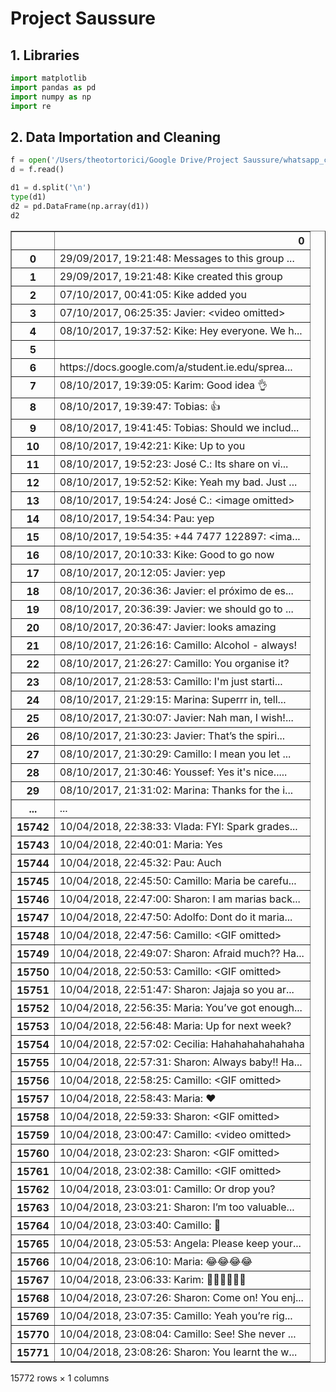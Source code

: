 
# Project Saussure

## 1. Libraries


```python
import matplotlib 
import pandas as pd 
import numpy as np
import re
```

## 2. Data Importation and Cleaning


```python
f = open('/Users/theotortorici/Google Drive/Project Saussure/whatsapp_chat_o2_v2/_chat_v2.txt')
d = f.read()
```


```python
d1 = d.split('\n')
type(d1)
d2 = pd.DataFrame(np.array(d1))
d2
```




<div>
<style>
    .dataframe thead tr:only-child th {
        text-align: right;
    }

    .dataframe thead th {
        text-align: left;
    }

    .dataframe tbody tr th {
        vertical-align: top;
    }
</style>
<table border="1" class="dataframe">
  <thead>
    <tr style="text-align: right;">
      <th></th>
      <th>0</th>
    </tr>
  </thead>
  <tbody>
    <tr>
      <th>0</th>
      <td>29/09/2017, 19:21:48: ‎Messages to this group ...</td>
    </tr>
    <tr>
      <th>1</th>
      <td>29/09/2017, 19:21:48: ‎Kike created this group</td>
    </tr>
    <tr>
      <th>2</th>
      <td>07/10/2017, 00:41:05: ‎Kike added you</td>
    </tr>
    <tr>
      <th>3</th>
      <td>07/10/2017, 06:25:35: Javier: &lt;‎video omitted&gt;</td>
    </tr>
    <tr>
      <th>4</th>
      <td>08/10/2017, 19:37:52: Kike: Hey everyone. We h...</td>
    </tr>
    <tr>
      <th>5</th>
      <td></td>
    </tr>
    <tr>
      <th>6</th>
      <td>https://docs.google.com/a/student.ie.edu/sprea...</td>
    </tr>
    <tr>
      <th>7</th>
      <td>08/10/2017, 19:39:05: Karim: Good idea 👌</td>
    </tr>
    <tr>
      <th>8</th>
      <td>08/10/2017, 19:39:47: Tobias: 👍</td>
    </tr>
    <tr>
      <th>9</th>
      <td>08/10/2017, 19:41:45: Tobias: Should we includ...</td>
    </tr>
    <tr>
      <th>10</th>
      <td>08/10/2017, 19:42:21: Kike: Up to you</td>
    </tr>
    <tr>
      <th>11</th>
      <td>08/10/2017, 19:52:23: José C.: Its share on vi...</td>
    </tr>
    <tr>
      <th>12</th>
      <td>08/10/2017, 19:52:52: Kike: Yeah my bad. Just ...</td>
    </tr>
    <tr>
      <th>13</th>
      <td>08/10/2017, 19:54:24: José C.: &lt;‎image omitted&gt;</td>
    </tr>
    <tr>
      <th>14</th>
      <td>08/10/2017, 19:54:34: Pau: yep</td>
    </tr>
    <tr>
      <th>15</th>
      <td>08/10/2017, 19:54:35: ‪+44 7477 122897‬: &lt;‎ima...</td>
    </tr>
    <tr>
      <th>16</th>
      <td>08/10/2017, 20:10:33: Kike: Good to go now</td>
    </tr>
    <tr>
      <th>17</th>
      <td>08/10/2017, 20:12:05: Javier: yep</td>
    </tr>
    <tr>
      <th>18</th>
      <td>08/10/2017, 20:36:36: Javier: el próximo de es...</td>
    </tr>
    <tr>
      <th>19</th>
      <td>08/10/2017, 20:36:39: Javier: we should go to ...</td>
    </tr>
    <tr>
      <th>20</th>
      <td>08/10/2017, 20:36:47: Javier: looks amazing</td>
    </tr>
    <tr>
      <th>21</th>
      <td>08/10/2017, 21:26:16: Camillo: Alcohol - always!</td>
    </tr>
    <tr>
      <th>22</th>
      <td>08/10/2017, 21:26:27: Camillo: You organise it?</td>
    </tr>
    <tr>
      <th>23</th>
      <td>08/10/2017, 21:28:53: Camillo: I'm just starti...</td>
    </tr>
    <tr>
      <th>24</th>
      <td>08/10/2017, 21:29:15: Marina: Superrr in, tell...</td>
    </tr>
    <tr>
      <th>25</th>
      <td>08/10/2017, 21:30:07: Javier: Nah man, I wish!...</td>
    </tr>
    <tr>
      <th>26</th>
      <td>08/10/2017, 21:30:23: Javier: That’s the spiri...</td>
    </tr>
    <tr>
      <th>27</th>
      <td>08/10/2017, 21:30:29: Camillo: I mean you let ...</td>
    </tr>
    <tr>
      <th>28</th>
      <td>08/10/2017, 21:30:46: Youssef: Yes it's nice.....</td>
    </tr>
    <tr>
      <th>29</th>
      <td>08/10/2017, 21:31:02: Marina: Thanks for the i...</td>
    </tr>
    <tr>
      <th>...</th>
      <td>...</td>
    </tr>
    <tr>
      <th>15742</th>
      <td>10/04/2018, 22:38:33: Vlada: FYI: Spark grades...</td>
    </tr>
    <tr>
      <th>15743</th>
      <td>10/04/2018, 22:40:01: Maria: Yes</td>
    </tr>
    <tr>
      <th>15744</th>
      <td>10/04/2018, 22:45:32: Pau: Auch</td>
    </tr>
    <tr>
      <th>15745</th>
      <td>10/04/2018, 22:45:50: Camillo: Maria be carefu...</td>
    </tr>
    <tr>
      <th>15746</th>
      <td>10/04/2018, 22:47:00: Sharon: I am marias back...</td>
    </tr>
    <tr>
      <th>15747</th>
      <td>10/04/2018, 22:47:50: Adolfo: Dont do it maria...</td>
    </tr>
    <tr>
      <th>15748</th>
      <td>10/04/2018, 22:47:56: Camillo: &lt;‎GIF omitted&gt;</td>
    </tr>
    <tr>
      <th>15749</th>
      <td>10/04/2018, 22:49:07: Sharon: Afraid much?? Ha...</td>
    </tr>
    <tr>
      <th>15750</th>
      <td>10/04/2018, 22:50:53: Camillo: &lt;‎GIF omitted&gt;</td>
    </tr>
    <tr>
      <th>15751</th>
      <td>10/04/2018, 22:51:47: Sharon: Jajaja so you ar...</td>
    </tr>
    <tr>
      <th>15752</th>
      <td>10/04/2018, 22:56:35: Maria: You’ve got enough...</td>
    </tr>
    <tr>
      <th>15753</th>
      <td>10/04/2018, 22:56:48: Maria: Up for next week?</td>
    </tr>
    <tr>
      <th>15754</th>
      <td>10/04/2018, 22:57:02: Cecilia: Hahahahahahahaha</td>
    </tr>
    <tr>
      <th>15755</th>
      <td>10/04/2018, 22:57:31: Sharon: Always baby!! Ha...</td>
    </tr>
    <tr>
      <th>15756</th>
      <td>10/04/2018, 22:58:25: Camillo: &lt;‎GIF omitted&gt;</td>
    </tr>
    <tr>
      <th>15757</th>
      <td>10/04/2018, 22:58:43: Maria: ❤</td>
    </tr>
    <tr>
      <th>15758</th>
      <td>10/04/2018, 22:59:33: Sharon: &lt;‎GIF omitted&gt;</td>
    </tr>
    <tr>
      <th>15759</th>
      <td>10/04/2018, 23:00:47: Camillo: &lt;‎video omitted&gt;</td>
    </tr>
    <tr>
      <th>15760</th>
      <td>10/04/2018, 23:02:23: Sharon: &lt;‎GIF omitted&gt;</td>
    </tr>
    <tr>
      <th>15761</th>
      <td>10/04/2018, 23:02:38: Camillo: &lt;‎GIF omitted&gt;</td>
    </tr>
    <tr>
      <th>15762</th>
      <td>10/04/2018, 23:03:01: Camillo: Or drop you?</td>
    </tr>
    <tr>
      <th>15763</th>
      <td>10/04/2018, 23:03:21: Sharon: I’m too valuable...</td>
    </tr>
    <tr>
      <th>15764</th>
      <td>10/04/2018, 23:03:40: Camillo: 💝</td>
    </tr>
    <tr>
      <th>15765</th>
      <td>10/04/2018, 23:05:53: Angela: Please keep your...</td>
    </tr>
    <tr>
      <th>15766</th>
      <td>10/04/2018, 23:06:10: Maria: 😂😂😂😂</td>
    </tr>
    <tr>
      <th>15767</th>
      <td>10/04/2018, 23:06:33: Karim: 🙋🏻‍♂🙋🏻‍♂</td>
    </tr>
    <tr>
      <th>15768</th>
      <td>10/04/2018, 23:07:26: Sharon: Come on! You enj...</td>
    </tr>
    <tr>
      <th>15769</th>
      <td>10/04/2018, 23:07:35: Camillo: Yeah you’re rig...</td>
    </tr>
    <tr>
      <th>15770</th>
      <td>10/04/2018, 23:08:04: Camillo: See! She never ...</td>
    </tr>
    <tr>
      <th>15771</th>
      <td>10/04/2018, 23:08:26: Sharon: You learnt the w...</td>
    </tr>
  </tbody>
</table>
<p>15772 rows × 1 columns</p>
</div>


